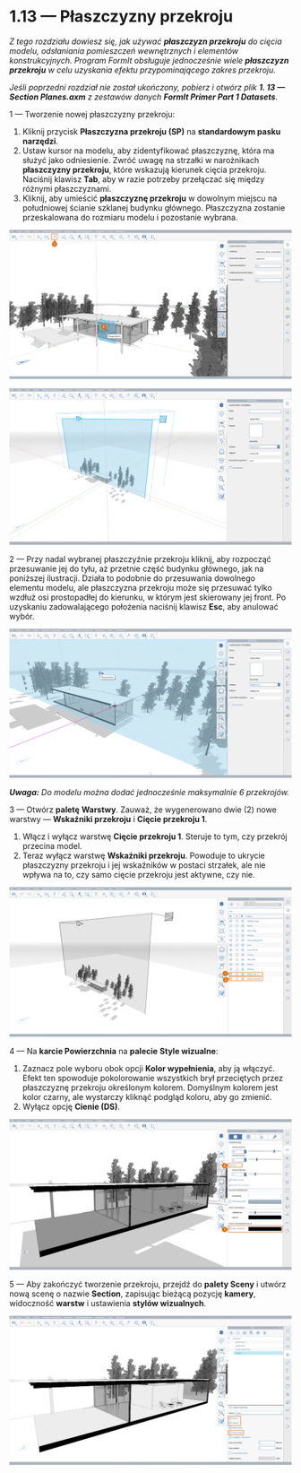 # 1.13 — Płaszczyzny przekroju

_Z tego rozdziału dowiesz się, jak używać_ _**płaszczyzn przekroju**_ _do cięcia modelu, odsłaniania pomieszczeń wewnętrznych i elementów konstrukcyjnych. Program FormIt obsługuje jednocześnie wiele_ _**płaszczyzn przekroju**_ _w celu uzyskania efektu przypominającego zakres przekroju._

_Jeśli poprzedni rozdział nie został ukończony, pobierz i otwórz plik_ _**1. 13 — Section Planes.axm**_ _z zestawów danych_ _**FormIt Primer Part 1 Datasets**._

1 — Tworzenie nowej płaszczyzny przekroju:

1. Kliknij przycisk **Płaszczyzna przekroju \(SP\)** na **standardowym pasku narzędzi**.
2. Ustaw kursor na modelu, aby zidentyfikować płaszczyznę, która ma służyć jako odniesienie. Zwróć uwagę na strzałki w narożnikach **płaszczyzny przekroju**, które wskazują kierunek cięcia przekroju. Naciśnij klawisz **Tab**, aby w razie potrzeby przełączać się między różnymi płaszczyznami.
3. Kliknij, aby umieścić **płaszczyznę przekroju** w dowolnym miejscu na południowej ścianie szklanej budynku głównego. Płaszczyzna zostanie przeskalowana do rozmiaru modelu i pozostanie wybrana.

![Podgląd płaszczyzny przekroju po umieszczeniu wskaźnika myszy na ścianie szklanej.](../../.gitbook/assets/0%20%286%29.png)

![Przeskalowana płaszczyzna przekroju po umieszczeniu.](../../.gitbook/assets/1%20%2819%29.png)

2 — Przy nadal wybranej płaszczyźnie przekroju kliknij, aby rozpocząć przesuwanie jej do tyłu, aż przetnie część budynku głównego, jak na poniższej ilustracji. Działa to podobnie do przesuwania dowolnego elementu modelu, ale płaszczyzna przekroju może się przesuwać tylko wzdłuż osi prostopadłej do kierunku, w którym jest skierowany jej front. Po uzyskaniu zadowalającego położenia naciśnij klawisz **Esc**, aby anulować wybór.

![](../../.gitbook/assets/2%20%2811%29.png)

_**Uwaga:**_ _Do modelu można dodać jednocześnie maksymalnie 6 przekrojów._

3 — Otwórz **paletę** **Warstwy**. Zauważ, że wygenerowano dwie \(2\) nowe warstwy — **Wskaźniki przekroju** i **Cięcie przekroju 1**.

1. Włącz i wyłącz warstwę **Cięcie przekroju 1**. Steruje to tym, czy przekrój przecina model.
2. Teraz wyłącz warstwę **Wskaźniki przekroju**. Powoduje to ukrycie płaszczyzny przekroju i jej wskaźników w postaci strzałek, ale nie wpływa na to, czy samo cięcie przekroju jest aktywne, czy nie.

![](../../.gitbook/assets/3%20%286%29.png)

4 — Na **karcie Powierzchnia** na **palecie** **Style wizualne**:

1. Zaznacz pole wyboru obok opcji **Kolor wypełnienia**, aby ją włączyć. Efekt ten spowoduje pokolorowanie wszystkich brył przeciętych przez płaszczyznę przekroju określonym kolorem. Domyślnym kolorem jest kolor czarny, ale wystarczy kliknąć podgląd koloru, aby go zmienić.
2. Wyłącz opcję **Cienie \(DS\)**.

![](../../.gitbook/assets/poche.png)

5 — Aby zakończyć tworzenie przekroju, przejdź do **palety Sceny** i utwórz nową scenę o nazwie **Section**, zapisując bieżącą pozycję **kamery**, widoczność **warstw** i ustawienia **stylów wizualnych**.

![](../../.gitbook/assets/5%20%287%29.png)

